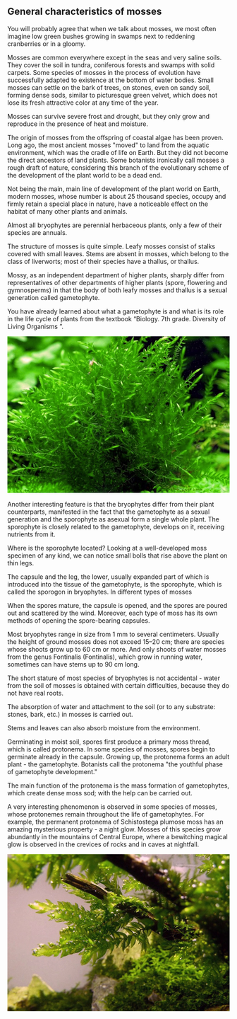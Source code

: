 ## General characteristics of mosses

You will probably agree that when we talk about mosses, we most often imagine low green bushes growing in swamps next to reddening cranberries or in a gloomy.

Mosses are common everywhere except in the seas and very saline soils. They cover the soil in tundra, coniferous forests and swamps with solid carpets. Some species of mosses in the process of evolution have successfully adapted to existence at the bottom of water bodies. Small mosses can settle on the bark of trees, on stones, even on sandy soil, forming dense sods, similar to picturesque green velvet, which does not lose its fresh attractive color at any time of the year.

Mosses can survive severe frost and drought, but they only grow and reproduce in the presence of heat and moisture.

The origin of mosses from the offspring of coastal algae has been proven. Long ago, the most ancient mosses "moved" to land from the aquatic environment, which was the cradle of life on Earth. But they did not become the direct ancestors of land plants. Some botanists ironically call mosses a rough draft of nature, considering this branch of the evolutionary scheme of the development of the plant world to be a dead end.

Not being the main, main line of development of the plant world on Earth, modern mosses, whose number is about 25 thousand species, occupy and firmly retain a special place in nature, have a noticeable effect on the habitat of many other plants and animals.

Almost all bryophytes are perennial herbaceous plants, only a few of their species are annuals.

The structure of mosses is quite simple. Leafy mosses consist of stalks covered with small leaves. Stems are absent in mosses, which belong to the class of liverworts; most of their species have a thallus, or thallus.

Mossy, as an independent department of higher plants, sharply differ from representatives of other departments of higher plants (spore, flowering and gymnosperms) in that the body of both leafy mosses and thallus is a sexual generation called gametophyte.

You have already learned about what a gametophyte is and what is its role in the life cycle of plants from the textbook “Biology. 7th grade. Diversity of Living Organisms ”.

![Branching](38144256-ety_1.jpg)


Another interesting feature is that the bryophytes differ from their plant counterparts, manifested in the fact that the gametophyte as a sexual generation and the sporophyte as asexual form a single whole plant. The sporophyte is closely related to the gametophyte, develops on it, receiving nutrients from it.

Where is the sporophyte located? Looking at a well-developed moss specimen of any kind, we can notice small bolls that rise above the plant on thin legs.

The capsule and the leg, the lower, usually expanded part of which is introduced into the tissue of the gametophyte, is the sporophyte, which is called the sporogon in bryophytes. In different types of mosses

When the spores mature, the capsule is opened, and the spores are poured out and scattered by the wind. Moreover, each type of moss has its own methods of opening the spore-bearing capsules.

Most bryophytes range in size from 1 mm to several centimeters. Usually the height of ground mosses does not exceed 15–20 cm; there are species whose shoots grow up to 60 cm or more. And only shoots of water mosses from the genus Fontinalis (Fontinalis), which grow in running water, sometimes can have stems up to 90 cm long.

The short stature of most species of bryophytes is not accidental - water from the soil of mosses is obtained with certain difficulties, because they do not have real roots.

The absorption of water and attachment to the soil (or to any substrate: stones, bark, etc.) in mosses is carried out.
 
Stems and leaves can also absorb moisture from the environment.

Germinating in moist soil, spores first produce a primary moss thread, which is called protonema. In some species of mosses, spores begin to germinate already in the capsule. Growing up, the protonema forms an adult plant - the gametophyte. Botanists call the protonema "the youthful phase of gametophyte development."

The main function of the protonema is the mass formation of gametophytes, which create dense moss sod; with the help can be carried out.
 
A very interesting phenomenon is observed in some species of mosses, whose protonemes remain throughout the life of gametophytes. For example, the permanent protonema of Schistostega plumose moss has an amazing mysterious property - a night glow. Mosses of this species grow abundantly in the mountains of Central Europe, where a bewitching magical glow is observed in the crevices of rocks and in caves at nightfall.

![Branching](84-2dfdx_1.jpg)
